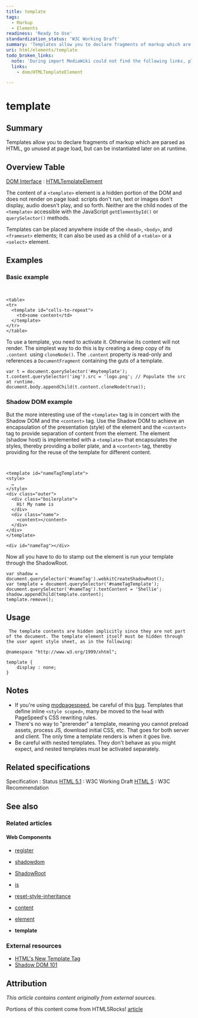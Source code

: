 ```yaml
---
title: template
tags:
  - Markup
  - Elements
readiness: 'Ready to Use'
standardization_status: 'W3C Working Draft'
summary: 'Templates allow you to declare fragments of markup which are parsed as HTML, go unused at page load, but can be instantiated later on at runtime.'
uri: html/elements/template
todo_broken_links:
  note: 'During import MediaWiki could not find the following links, please fix and adjust this list.'
  links:
    - dom/HTMLTemplateElement

---
```

# template

## Summary

Templates allow you to declare fragments of markup which are parsed as HTML, go unused at page load, but can be instantiated later on at runtime.

## Overview Table

[DOM Interface](/dom/interface)
:   [HTMLTemplateElement](/w/index.php?title=dom/HTMLTemplateElement&action=edit&redlink=1)

The content of a `<template>` element is a hidden portion of the DOM and does not render on page load: scripts don't run, text or images don't display, audio doesn't play, and so forth. Neither are the child nodes of the `<template>` accessible with the JavaScript `getElementbyId()` or `querySelector()` methods.

Templates can be placed anywhere inside of the `<head>`, `<body>`, and `<frameset>` elements; It can also be used as a child of a `<table>` or a `<select>` element.

## Examples

### Basic example

``` {.html}


<table>
<tr>
  <template id="cells-to-repeat">
    <td>some content</td>
  </template>
</tr>
</table>
```

</pre>

To use a template, you need to activate it. Otherwise its content will not render. The simplest way to do this is by creating a deep copy of its `.content `using `cloneNode()`. The `.content` property is read-only and references a `DocumentFragment` containing the guts of a template.

``` {.js}
var t = document.querySelector('#mytemplate');
t.content.querySelector('img').src = 'logo.png'; // Populate the src at runtime.
document.body.appendChild(t.content.cloneNode(true));
```

### Shadow DOM example

But the more interesting use of the `<template>` tag is in concert with the Shadow DOM and the `<content>` tag. Use the Shadow DOM to achieve an encapsulation of the presentation (style) of the element and the `<content>` tag to provide separation of content from the element. The element (shadow host) is implemented with a `<template>` that encapsulates the styles, thereby providing a boiler plate, and a `<content>` tag, thereby providing for the reuse of the template for different content.

``` {.html}


<template id="nameTagTemplate">
<style>
  …
</style>
<div class="outer">
  <div class="boilerplate">
    Hi! My name is
  </div>
  <div class="name">
    <content></content>
  </div>
</div>
</template>

<div id="nameTag"></div>
```

</pre>

Now all you have to do to stamp out the element is run your template through the ShadowRoot.

``` {.js}
var shadow = document.querySelector('#nameTag').webkitCreateShadowRoot();
var template = document.querySelector('#nameTagTemplate');
document.querySelector('#nameTag').textContent = 'Shellie';
shadow.appendChild(template.content);
template.remove();
```

## Usage

     The template contents are hidden implicitly since they are not part of the document. The template element itself must be hidden through the user agent style sheet, as in the following:

``` {.css}
@namespace "http://www.w3.org/1999/xhtml";

template {
    display : none;
}
```

## Notes

-   If you're using [modpagespeed](https://code.google.com/p/modpagespeed/), be careful of this [bug](http://code.google.com/p/modpagespeed/issues/detail?id=625). Templates that define inline `<style scoped>`, many be moved to the `head` with PageSpeed's CSS rewriting rules.
-   There's no way to "prerender" a template, meaning you cannot preload assets, process JS, download initial CSS, etc. That goes for both server and client. The only time a template renders is when it goes live.
-   Be careful with nested templates. They don't behave as you might expect, and nested templates must be activated separately.

## Related specifications

Specification
:   Status
[HTML 5.1](http://www.w3.org/TR/html51/semantics.html#the-template-element)
:   W3C Working Draft
[HTML 5](http://www.w3.org/TR/html5/scripting-1.html#the-template-element)
:   W3C Recommendation

## See also

### Related articles

#### Web Components

-   [register](/dom/Document/register)

-   [shadowdom](/dom/shadowdom)

-   [ShadowRoot](/dom/shadowdom/ShadowRoot)

-   [is](/html/attributes/is)

-   [reset-style-inheritance](/html/attributes/reset-style-inheritance)

-   [content](/html/elements/content)

-   [element](/html/elements/element)

-   **template**

### External resources

-   [HTML's New Template Tag](http://www.html5rocks.com/en/tutorials/webcomponents/template/)
-   [Shadow DOM 101](http://www.html5rocks.com/en/tutorials/webcomponents/shadowdom/)

## Attribution

*This article contains content originally from external sources.*

Portions of this content come from HTML5Rocks! [article](http://www.html5rocks.com/en/tutorials/webcomponents/template/)

